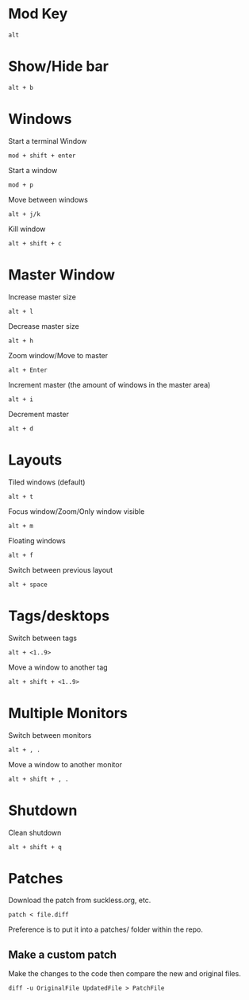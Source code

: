 # Mod Key

    alt

# Show/Hide bar

    alt + b

# Windows

Start a terminal Window

    mod + shift + enter

Start a window

    mod + p

Move between windows

    alt + j/k

Kill window

    alt + shift + c

# Master Window

Increase master size

    alt + l

Decrease master size

    alt + h

Zoom window/Move to master

    alt + Enter

Increment master (the amount of windows in the master area)

    alt + i

Decrement master

    alt + d

# Layouts

Tiled windows (default)

    alt + t

Focus window/Zoom/Only window visible

    alt + m

Floating windows

    alt + f

Switch between previous layout

    alt + space

# Tags/desktops

Switch between tags

    alt + <1..9>

Move a window to another tag

    alt + shift + <1..9>

# Multiple Monitors

Switch between monitors

    alt + , .

Move a window to another monitor

    alt + shift + , .

# Shutdown

Clean shutdown

    alt + shift + q

# Patches

Download the patch from suckless.org, etc.

    patch < file.diff

Preference is to put it into a patches/ folder within the repo.

## Make a custom patch

Make the changes to the code then compare the new and original files.

    diff -u OriginalFile UpdatedFile > PatchFile
